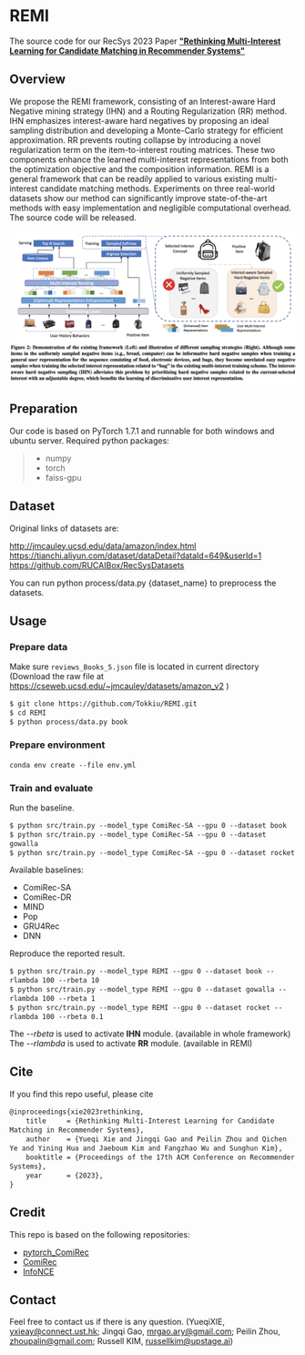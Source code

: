 # REMI
The source code for our RecSys 2023 Paper [**"Rethinking Multi-Interest Learning for Candidate Matching in Recommender Systems"**](https://arxiv.org/abs/2302.14532)

## Overview
We propose the REMI framework, consisting of an Interest-aware Hard Negative mining strategy (IHN) and a Routing Regularization (RR) method. IHN emphasizes interest-aware hard negatives by proposing an ideal sampling distribution and developing a Monte-Carlo strategy for efficient approximation. RR prevents routing collapse by introducing a novel regularization term on the item-to-interest routing matrices. These two components enhance the learned multi-interest representations from both the optimization objective and the composition information. REMI is a general framework that can be readily applied to various existing multi-interest candidate matching methods. Experiments on three real-world datasets show our method can significantly improve state-of-the-art methods with easy implementation and negligible computational overhead. The source code will be released.

![avatar](remi.png)

## Preparation

Our code is based on PyTorch 1.7.1 and runnable for both windows and ubuntu server. Required python packages:

> + numpy
> + torch
> + faiss-gpu


## Dataset
Original links of datasets are:

http://jmcauley.ucsd.edu/data/amazon/index.html  
https://tianchi.aliyun.com/dataset/dataDetail?dataId=649&userId=1  
https://github.com/RUCAIBox/RecSysDatasets  

You can run python process/data.py {dataset_name} to preprocess the datasets.

## Usage

### Prepare data
Make sure `reviews_Books_5.json` file is located in current directory  
(Download the raw file at https://cseweb.ucsd.edu/~jmcauley/datasets/amazon_v2
)   
```
$ git clone https://github.com/Tokkiu/REMI.git
$ cd REMI
$ python process/data.py book
```

### Prepare environment
```
conda env create --file env.yml
```

### Train and evaluate

Run the baseline.
```
$ python src/train.py --model_type ComiRec-SA --gpu 0 --dataset book
$ python src/train.py --model_type ComiRec-SA --gpu 0 --dataset gowalla
$ python src/train.py --model_type ComiRec-SA --gpu 0 --dataset rocket
```

Available baselines:
* ComiRec-SA
* ComiRec-DR
* MIND
* Pop
* GRU4Rec
* DNN

Reproduce the reported result.
```
$ python src/train.py --model_type REMI --gpu 0 --dataset book --rlambda 100 --rbeta 10 
$ python src/train.py --model_type REMI --gpu 0 --dataset gowalla --rlambda 100 --rbeta 1
$ python src/train.py --model_type REMI --gpu 0 --dataset rocket --rlambda 100 --rbeta 0.1
``` 

The *--rbeta* is used to activate **IHN** module.  (available in whole framework)  
The *--rlambda* is used to activate **RR** module.  (available in REMI)

## Cite

If you find this repo useful, please cite
```
@inproceedings{xie2023rethinking,
    title     = {Rethinking Multi-Interest Learning for Candidate Matching in Recommender Systems}, 
    author    = {Yueqi Xie and Jingqi Gao and Peilin Zhou and Qichen Ye and Yining Hua and Jaeboum Kim and Fangzhao Wu and Sunghun Kim},
    booktitle = {Proceedings of the 17th ACM Conference on Recommender Systems},
    year      = {2023},
}
```

## Credit
This repo is based on the following repositories:
* [pytorch_ComiRec](https://github.com/ShiningCosmos/pytorch_ComiRec)
* [ComiRec](https://github.com/THUDM/ComiRec)
* [InfoNCE](https://github.com/Stonesjtu/Pytorch-NCE/)

## Contact
Feel free to contact us if there is any question. (YueqiXIE, yxieay@connect.ust.hk; Jingqi Gao, mrgao.ary@gmail.com; Peilin Zhou, zhoupalin@gmail.com;  Russell KIM, russellkim@upstage.ai)